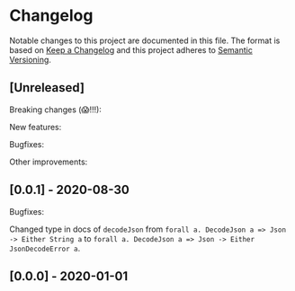 # Changelog

Notable changes to this project are documented in this file. The format is based on [Keep a Changelog](https://keepachangelog.com/en/1.0.0/) and this project adheres to [Semantic Versioning](https://semver.org/spec/v2.0.0.html).

## [Unreleased]

Breaking changes (😱!!!):

New features:

Bugfixes:

Other improvements:

## [0.0.1] - 2020-08-30

Bugfixes:

Changed type in docs of `decodeJson` from `forall a. DecodeJson a => Json -> Either String a` to `forall a. DecodeJson a => Json -> Either JsonDecodeError a`.

## [0.0.0] - 2020-01-01
